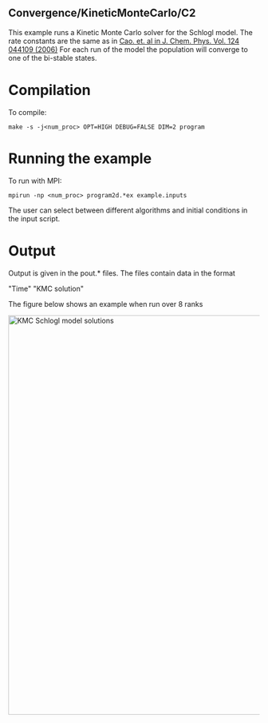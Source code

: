 ## Convergence/KineticMonteCarlo/C2

This example runs a Kinetic Monte Carlo solver for the Schlogl model.
The rate constants are the same as in [Cao. et. al in J. Chem. Phys. Vol. 124 044109 (2006)](https://doi.org/10.1063/1.2159468)
For each run of the model the population will converge to one of the bi-stable states. 

# Compilation

To compile:

```make -s -j<num_proc> OPT=HIGH DEBUG=FALSE DIM=2 program```

# Running the example

To run with MPI:

```mpirun -np <num_proc> program2d.*ex example.inputs```

The user can select between different algorithms and initial conditions in the input script. 

# Output

Output is given in the pout.* files.
The files contain data in the format

"Time" "KMC solution"

The figure below shows an example when run over 8 ranks

<img src="Schlogl.png" alt="KMC Schlogl model solutions" width="800"/>